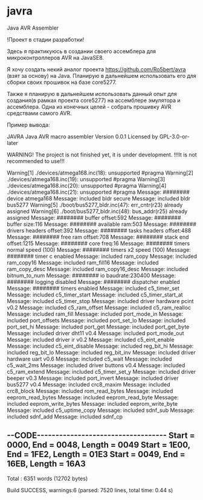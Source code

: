 # javra
Java AVR Assembler

!Проект в стадии разработки!

Здесь я практикуюсь в создании своего ассемблера для микроконтроллеров AVR на JavaSE8.

Я хочу создать некий аналог проекта https://github.com/Ro5bert/avra (взят за основу) на Java.
Планирую в дальнейшем использовать его для сборки своих прошивок на базе core5277.

Также я планирую в дальнейшем использовать данный опыт для создания(в рамках проекта core5277) на ассемблере эмулятора и ассемблера.
Одна из конечных целей - собрать прошивку AVR средствами самого AVR.


Пример вывода:

JAVRA Java AVR macro assembler Version 0.0.1
Licensed by GPL-3.0-or-later

WARNING! The project is not finished yet, it is under development.
!!!It is not recommended to use!!!

Warning[1] ./devices/atmega168.inc(18): unsupported #pragma
Warning[2] ./devices/atmega168.inc(19): unsupported #pragma
Warning[3] ./devices/atmega168.inc(20): unsupported #pragma
Warning[4] ./devices/atmega168.inc(21): unsupported #pragma
Message: ######## device atmega168
Message: included bldr secure
Message: included bldr bus5277
Warning[5] ./boot/bus5277_bldr.inc(47): err_cntr(r23) already assigned
Warning[6] ./boot/bus5277_bldr.inc(48): bus_addr(r25) already assigned
Message: ######## buffer offset:592
Message: ######## buffer size:116
Message: ######## available ram:503
Message: ######## drivers headers offset:392
Message: ######## tasks headers offset:488
Message: ######## free ram offset:708
Message: ######## stack end offset:1215
Message: ######## core freq:16
Message: ######## timers normal speed (100)
Message: ######## timers x2 speed (100)
Message: ######## timer c enabled
Message: included ram_copy
Message: included ram_copy16
Message: included ram_fill16
Message: included ram_copy_desc
Message: included ram_copy16_desc
Message: included bitnum_to_num
Message: ######## io baudrate:230400
Message: ######## logging disabled
Message: ######## dispatcher enabled
Message: ######## timers enabled
Message: included c5_timer_set
Message: included c5_timer_start
Message: included c5_timer_start_at
Message: included c5_timer_stop
Message: included driver hardware pcint v0.2
Message: included c5_ram_offset
Message: included c5_ram_realloc
Message: included ram_fill
Message: included port_mode_in
Message: included port_offsets
Message: included port_set_lo
Message: included port_set_hi
Message: included port_get
Message: included port_get_byte
Message: included driver dht11 v0.4
Message: included port_mode_out
Message: included driver ir v0.2
Message: included c5_eint_enable
Message: included c5_eint_disable
Message: included reg_bit_hi
Message: included reg_bit_lo
Message: included reg_bit_inv
Message: included driver hardware uart v0.6
Message: included c5_wait
Message: included c5_wait_2ms
Message: included driver buttons v0.4
Message: included c5_ram_extend
Message: included c5_timer_set_y
Message: included driver beeper v0.3
Message: included port_invert
Message: included driver bus5277 v0.4
Message: included crc8_maxim
Message: included crc8_block
Message: included rom_read_bytes
Message: included eeprom_read_bytes
Message: included eeprom_read_byte
Message: included eeprom_write_bytes
Message: included eeprom_write_byte
Message: included c5_uptime_copy
Message: included sdnf_sub
Message: included sdnf_add
Message: included sdnf_cp

--CODE-----------------------------------
 Start	= 0000, End = 0048, Length = 0049
 Start	= 1E00, End = 1FE2, Length = 01E3
 Start	= 0049, End = 16EB, Length = 16A3
 -----
 Total	:  6351 words (12702 bytes)

Build SUCCESS, warnings:6
(parsed: 7520 lines, total time: 0.44 s)
